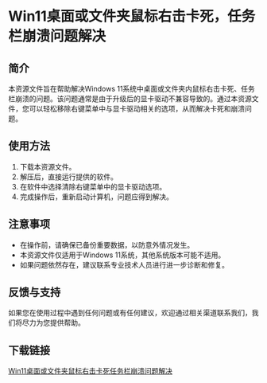 # Win11桌面或文件夹鼠标右击卡死，任务栏崩溃问题解决

## 简介
本资源文件旨在帮助解决Windows 11系统中桌面或文件夹内鼠标右击卡死、任务栏崩溃的问题。该问题通常是由于升级后的显卡驱动不兼容导致的。通过本资源文件，您可以轻松移除右键菜单中与显卡驱动相关的选项，从而解决卡死和崩溃问题。

## 使用方法
1. 下载本资源文件。
2. 解压后，直接运行提供的软件。
3. 在软件中选择清除右键菜单中的显卡驱动选项。
4. 完成操作后，重新启动计算机，问题应得到解决。

## 注意事项
- 在操作前，请确保已备份重要数据，以防意外情况发生。
- 本资源文件仅适用于Windows 11系统，其他系统版本可能不适用。
- 如果问题依然存在，建议联系专业技术人员进行进一步诊断和修复。

## 反馈与支持
如果您在使用过程中遇到任何问题或有任何建议，欢迎通过相关渠道联系我们，我们将尽力为您提供帮助。

## 下载链接

[Win11桌面或文件夹鼠标右击卡死任务栏崩溃问题解决](https://pan.quark.cn/s/5e62599c865e)